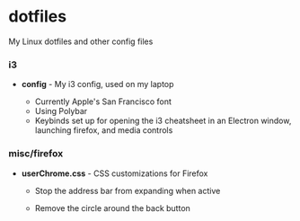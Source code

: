 # dotfiles
My Linux dotfiles and other config files

### i3

- **config** - My i3 config, used on my laptop

    - Currently Apple's San Francisco font
    - Using Polybar
    - Keybinds set up for opening the i3 cheatsheet in an Electron window, launching firefox, and media controls

### misc/firefox

- **userChrome.css** - CSS customizations for Firefox
  
    - Stop the address bar from expanding when active
  
    - Remove the circle around the back button
